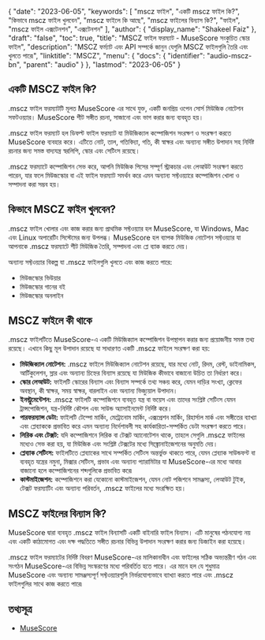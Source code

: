 {
  "date": "2023-06-05",
  "keywords": [
"mscz ফাইল",
"একটি mscz ফাইল কি?",
"কিভাবে mscz ফাইল খুলবেন",
"mscz ফাইলে কি আছে",
"mscz ফাইলের বিন্যাস কি?",
"ফাইল",
"mscz ফাইল এক্সটেনশন",
"এক্সটেনশন"
],
  "author": {
    "display_name": "Shakeel Faiz"
},
  "draft": "false",
  "toc": true,
  "title": "MSCZ ফাইল ফরম্যাট - MuseScore সংকুচিত স্কোর ফাইল",
  "description": "MSCZ ফর্ম্যাট এবং API সম্পর্কে জানুন যেগুলি MSCZ ফাইলগুলি তৈরি এবং খুলতে পারে৷",
  "linktitle": "MSCZ",
  "menu": {
    "docs": {
      "identifier": "audio-mscz-bn",
      "parent": "audio"
}
},
  "lastmod": "2023-06-05"
}

## একটি MSCZ ফাইল কি?

.mscz ফাইল ফরম্যাটটি মূলত MuseScore এর সাথে যুক্ত, একটি জনপ্রিয় ওপেন সোর্স মিউজিক নোটেশন সফটওয়্যার। MuseScore শীট সঙ্গীত রচনা, সাজানো এবং ভাগ করার জন্য ব্যবহৃত হয়।

.mscz ফাইল ফরম্যাট হল ডিফল্ট ফাইল ফরম্যাট যা মিউজিক্যাল কম্পোজিশন সংরক্ষণ ও সংরক্ষণ করতে MuseScore ব্যবহার করে। এটিতে নোট, তাল, গতিবিদ্যা, গতি, কী স্বাক্ষর এবং অন্যান্য সঙ্গীত উপাদান সহ নির্দিষ্ট রচনার জন্য সমস্ত বাদ্যযন্ত্র স্বরলিপি, স্কোর এবং সেটিংস রয়েছে।

.mscz ফরম্যাটে কম্পোজিশন সেভ করে, আপনি মিউজিক পিসের সম্পূর্ণ স্ট্রাকচার এবং লেআউট সংরক্ষণ করতে পারেন, যার ফলে মিউজস্কোর বা এই ফাইল ফরম্যাট সমর্থন করে এমন অন্যান্য সফ্টওয়্যারে কম্পোজিশন খোলা ও সম্পাদনা করা সম্ভব হয়।

## কিভাবে MSCZ ফাইল খুলবেন?

.mscz ফাইল খোলার এবং কাজ করার জন্য প্রাথমিক সফ্টওয়্যার হল MuseScore, যা Windows, Mac এবং Linux অপারেটিং সিস্টেমের জন্য উপলব্ধ। MuseScore হল ব্যাপক মিউজিক নোটেশন সফ্টওয়্যার যা আপনাকে .mscz ফরম্যাটে শীট মিউজিক তৈরি, সম্পাদনা এবং প্লে ব্যাক করতে দেয়।

অন্যান্য সফ্টওয়্যার বিকল্প যা .mscz ফাইলগুলি খুলতে এবং কাজ করতে পারে:

- মিউজস্কোর ভিউয়ার
- মিউজস্কোর গানের বই
- মিউজস্কোর অনলাইন

## MSCZ ফাইলে কী থাকে

.mscz ফাইলটিতে MuseScore-এ একটি মিউজিক্যাল কম্পোজিশন উপস্থাপন করার জন্য প্রয়োজনীয় সমস্ত তথ্য রয়েছে। এখানে কিছু মূল উপাদান রয়েছে যা সাধারণত একটি .mscz ফাইলে সংরক্ষণ করা হয়:

- **মিউজিক্যাল নোটেশন:** .mscz ফাইলে মিউজিক্যাল নোটেশন রয়েছে, যার মধ্যে নোট, রিদম, রেস্ট, ডাইনামিকস, আর্টিকুলেশন, স্লার এবং অন্যান্য চিহ্নের বিন্যাস রয়েছে যা মিউজিক কীভাবে বাজানো উচিত তা নির্ধারণ করে।
- **স্কোর লেআউট:** ফাইলটি স্কোরের বিন্যাস এবং বিন্যাস সম্পর্কে তথ্য সঞ্চয় করে, যেমন দাড়ির সংখ্যা, ক্লেফের অবস্থান, কী স্বাক্ষর, সময় স্বাক্ষর, বারলাইন এবং অন্যান্য ভিজ্যুয়াল উপাদান।
- **ইনস্ট্রুমেন্টেশন:** .mscz ফাইলটি কম্পোজিশনে ব্যবহৃত যন্ত্র বা ভয়েস এবং তাদের সংশ্লিষ্ট সেটিংস যেমন ট্রান্সপোজিশন, যন্ত্র-নির্দিষ্ট কৌশল এবং সাউন্ড অ্যাসাইনমেন্ট নির্দিষ্ট করে।
- **পারফরম্যান্স ডেটা:** ফাইলটি টেম্পো মার্কিং, মেট্রোনোম মার্কিং, এক্সপ্রেশন মার্কিং, রিহার্সাল মার্ক এবং সঙ্গীতের ব্যাখ্যা এবং প্লেব্যাককে প্রভাবিত করে এমন অন্যান্য নির্দেশাবলী সহ কার্যকারিতা-সম্পর্কিত ডেটা সংরক্ষণ করতে পারে।
- **লিরিক এবং টেক্সট:** যদি কম্পোজিশনে লিরিক বা টেক্সট অ্যানোটেশন থাকে, তাহলে সেগুলি .mscz ফাইলের মধ্যেও সেভ করা হয়, যা মিউজিক এবং সংশ্লিষ্ট টেক্সটের মধ্যে সিঙ্ক্রোনাইজেশনের অনুমতি দেয়।
- **প্লেব্যাক সেটিংস:** ফাইলটিতে প্লেব্যাকের সাথে সম্পর্কিত সেটিংস অন্তর্ভুক্ত থাকতে পারে, যেমন প্লেব্যাক সাউন্ডফন্ট বা ব্যবহৃত যন্ত্রের নমুনা, মিক্সার সেটিংস, প্রভাব এবং অন্যান্য প্যারামিটার যা MuseScore-এর মধ্যে আবার বাজানো হলে কম্পোজিশনের শব্দগুলিকে প্রভাবিত করে৷
- **কাস্টমাইজেশন:** কম্পোজিশনে করা যেকোনো কাস্টমাইজেশন, যেমন নোট পজিশনে সামঞ্জস্য, লেআউট টুইক, টেক্সট ফরম্যাটিং এবং অন্যান্য পরিবর্তন, .mscz ফাইলের মধ্যে সংরক্ষিত হয়।

## MSCZ ফাইলের বিন্যাস কি?

MuseScore দ্বারা ব্যবহৃত .mscz ফাইল বিন্যাসটি একটি বাইনারি ফাইল বিন্যাস। এটি মানুষের পঠনযোগ্য নয় এবং একটি কাঠামোগত এবং দক্ষ পদ্ধতিতে সঙ্গীত রচনার বিভিন্ন উপাদান সংরক্ষণ করার জন্য ডিজাইন করা হয়েছে।

.mscz ফাইল ফরম্যাটের নির্দিষ্ট বিবরণ MuseScore-এর মালিকানাধীন এবং ফাইলের সঠিক অভ্যন্তরীণ গঠন এবং সংগঠন MuseScore-এর বিভিন্ন সংস্করণের মধ্যে পরিবর্তিত হতে পারে। এর মানে হল যে শুধুমাত্র MuseScore এবং অন্যান্য সামঞ্জস্যপূর্ণ সফ্টওয়্যারগুলি নির্ভরযোগ্যভাবে ব্যাখ্যা করতে পারে এবং .mscz ফাইলগুলির সাথে কাজ করতে পারে৷

## তথ্যসূত্র
* [MuseScore](https://en.wikipedia.org/wiki/MuseScore)


